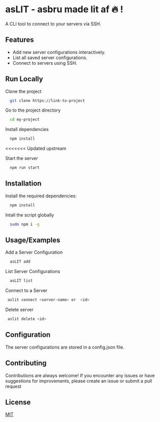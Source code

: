 
# asLIT - asbru made lit af 🔥 !

A CLI tool to connect to your servers via SSH.



## Features

- Add new server configurations interactively.
- List all saved server configurations.
- Connect to servers using SSH.


## Run Locally

Clone the project

```bash
  git clone https://link-to-project
```

Go to the project directory

```bash
  cd my-project
```

Install dependencies

```bash
  npm install
```
<<<<<<< Updated upstream

Start the server

```bash
  npm run start
```


## Installation

Install the required dependencies:

```bash
  npm install
```
    
  
Intall the script globally

```bash
  sudo npm i -g 
```
## Usage/Examples
Add a Server Configuration

```bash
  asLIT add
```

List Server Configurations

```bash
  asLIT list
```
Connect to a Server

```bash
 aslit connect <server-name> or  <id>
```
Delete server

```bash
 aslit delete <id>
```
## Configuration
The server configurations are stored in a config.json file.
## Contributing

Contributions are always welcome! If you encounter any issues or have suggestions for improvements, please create an issue or submit a pull request



## License

[MIT](https://choosealicense.com/licenses/mit/)

